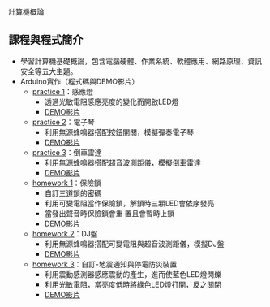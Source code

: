 計算機概論
## 課程與程式簡介
- 學習計算機基礎概論，包含電腦硬體、作業系統、軟體應用、網路原理、資訊安全等五大主題。
- Arduino實作（程式碼與DEMO影片）
  - [practice 1](https://github.com/janiceHuuu/112-1-introduction-to-computer/blob/main/Arduino/practice1/practice1.ino)：感應燈
    - 透過光敏電阻感應亮度的變化而開啟LED燈
    - [DEMO影片](https://github.com/janiceHuuu/112-1-introduction-to-computer/blob/main/Arduino/practice1_video.mp4)
  - [practice 2](https://github.com/janiceHuuu/112-1-introduction-to-computer/blob/main/Arduino/practice2/practice2.ino)：電子琴
    - 利用無源蜂鳴器搭配按鈕開關，模擬彈奏電子琴
    - [DEMO影片](https://github.com/janiceHuuu/112-1-introduction-to-computer/blob/main/Arduino/practice2_video.mp4)
  - [practice 3](https://github.com/janiceHuuu/112-1-introduction-to-computer/blob/main/Arduino/practice3/practice3.ino)：倒車雷達
    - 利用無源蜂鳴器搭配超音波測距儀，模擬倒車雷達
    - [DEMO影片](https://github.com/janiceHuuu/112-1-introduction-to-computer/blob/main/Arduino/practice3_video.mp4)
  - [homework 1](https://github.com/janiceHuuu/112-1-introduction-to-computer/blob/main/Arduino/homework1/homework1.ino)：保險鎖
    - 自訂三道鎖的密碼
    - 利用可變電阻當作保險鎖，解鎖時三顆LED會依序發亮
    - 當發出聲音時保險鎖會重 置且會暫時上鎖
    - [DEMO影片](https://youtu.be/FOcgSYk4Rx4)
  - [homework 2](https://github.com/janiceHuuu/112-1-introduction-to-computer/blob/main/Arduino/homework2/homework2.ino)：DJ盤
    - 利用無源蜂鳴器搭配可變電阻與超音波測距儀，模擬DJ盤
    - [DEMO影片](https://github.com/janiceHuuu/112-1-introduction-to-computer/blob/main/Arduino/homework2_video.mp4)
  - [homework 3](https://github.com/janiceHuuu/112-1-introduction-to-computer/blob/main/Arduino/homework3/homework3.ino)：自訂-地震通知與停電防災裝置
    - 利用震動感測器感應震動的產生，進而使藍色LED燈閃爍
    - 利用光敏電阻，當亮度低時將綠色LED燈打開，反之關閉
    - [DEMO影片]()

